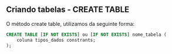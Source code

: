 ## Criando tabelas - CREATE TABLE

O método create table, utilizamos da seguinte forma:

```sql
CREATE TABLE [IF NOT EXISTS] ou [IF NOT EXISTS] nome_tabela (
    coluna tipos_dados constrants; 
);
```

